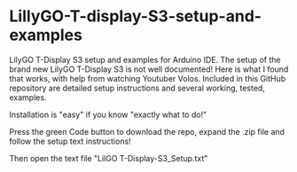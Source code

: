 # LillyGO-T-display-S3-setup-and-examples
LilyGO T-Display S3 setup and examples for Arduino IDE.
The setup of the brand new LilyGO T-Display S3 is not well documented!
Here is what I found that works, with help from watching Youtuber Volos.
Included in this GitHub repository are detailed setup instructions and several
working, tested, examples.
 
Installation is "easy" if you know "exactly what to do!"

Press the green Code button to download the repo, expand the .zip file
and follow the setup text instructions!

Then open the text file "LilGO T-Display-S3_Setup.txt"
